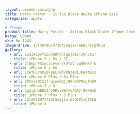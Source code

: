 ```yaml
---
layout: produk-casinghp
title: Harry Potter - Sirius Black Quote iPhone Case
categories: apple

# Produk
product-title: Harry Potter - Sirius Black Quote iPhone Case
harga: 90000
sku: hn-1243
image-drive: 13lmK78U7V71DtSmqjzx-AEQCPIzgtRLW
gallery:
  - url: 1J1cA8pvYiuJKADFtnlqujdeJ-zVn3s1T
    title: iPhone 5 / 5s / SE
  - url: 1lWnphFCwpc3LevxnrkhYaV_qqhhNkY-k
    title: iPhone 6 / 6s
  - url: 1xeYPLYoOLDTBEC7BnVkN3e0iJhWstBJJ
    title: iPhone 6 Plus / 6s Plus
  - url: 1PSvyX0ISIf-qiewQqjjH9FD5P9ygfmWR
    title: iPhone 7 / 8
  - url: 1gdi3nwEBX2n6DDyv88TvvAGAy-8eF6wK
    title: iPhone 7 Plus / 8 Plus
  - url: 13lmK78U7V71DtSmqjzx-AEQCPIzgtRLW
    title: iPhone X
---
```

